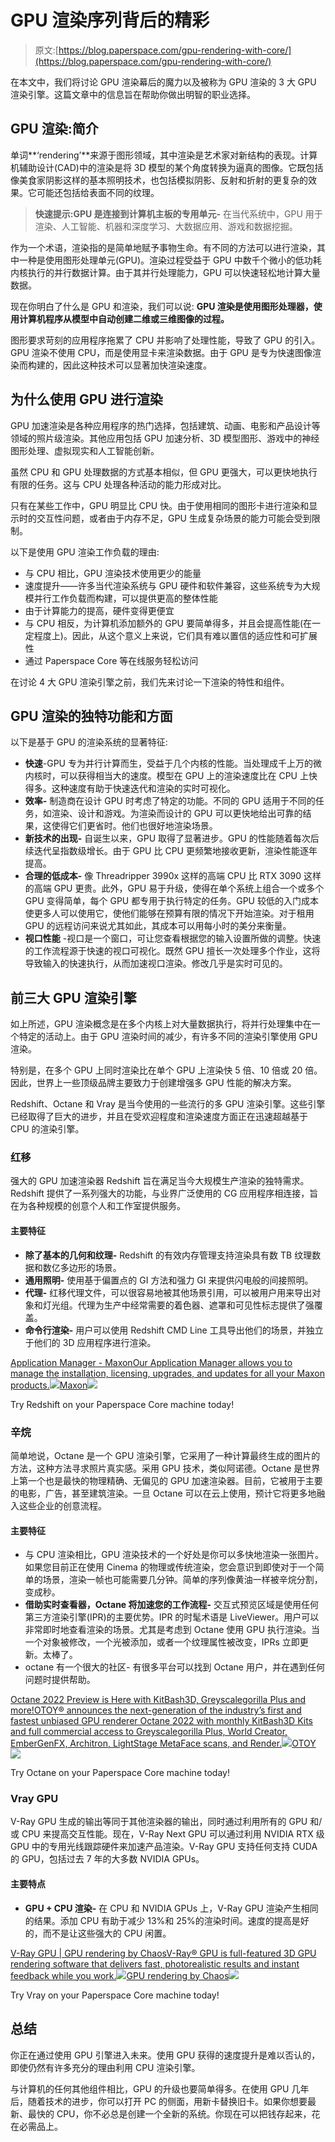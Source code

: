 # GPU 渲染序列背后的精彩

> 原文:[https://blog.paperspace.com/gpu-rendering-with-core/](https://blog.paperspace.com/gpu-rendering-with-core/)

在本文中，我们将讨论 GPU 渲染幕后的魔力以及被称为 GPU 渲染的 3 大 GPU 渲染引擎。这篇文章中的信息旨在帮助你做出明智的职业选择。

## GPU 渲染:简介

单词**‘rendering’**来源于图形领域，其中渲染是艺术家对新结构的表现。计算机辅助设计(CAD)中的渲染是将 3D 模型的某个角度转换为逼真的图像。它既包括像美食家阴影这样的基本照明技术，也包括模拟阴影、反射和折射的更复杂的效果。它可能还包括给表面不同的纹理。

> **快速提示:GPU 是连接到计算机主板的专用单元-** 在当代系统中，GPU 用于渲染、人工智能、机器和深度学习、大数据应用、游戏和数据挖掘。

作为一个术语，渲染指的是简单地赋予事物生命。有不同的方法可以进行渲染，其中一种是使用图形处理单元(GPU)。渲染过程受益于 GPU 中数千个微小的低功耗内核执行的并行数据计算。由于其并行处理能力，GPU 可以快速轻松地计算大量数据。

现在你明白了什么是 GPU 和渲染，我们可以说: **GPU 渲染是使用图形处理器，使用计算机程序从模型中自动创建二维或三维图像的过程。**

图形要求苛刻的应用程序拖累了 CPU 并影响了处理性能，导致了 GPU 的引入。GPU 渲染不使用 CPU，而是使用显卡来渲染数据。由于 GPU 是专为快速图像渲染而构建的，因此这种技术可以显著加快渲染速度。

## 为什么使用 GPU 进行渲染

GPU 加速渲染是各种应用程序的热门选择，包括建筑、动画、电影和产品设计等领域的照片级渲染。其他应用包括 GPU 加速分析、3D 模型图形、游戏中的神经图形处理、虚拟现实和人工智能创新。

虽然 CPU 和 GPU 处理数据的方式基本相似，但 GPU 更强大，可以更快地执行有限的任务。这与 CPU 处理各种活动的能力形成对比。

只有在某些工作中，GPU 明显比 CPU 快。由于使用相同的图形卡进行渲染和显示时的交互性问题，或者由于内存不足，GPU 生成复杂场景的能力可能会受到限制。

以下是使用 GPU 渲染工作负载的理由:

*   与 CPU 相比，GPU 渲染技术使用更少的能量
*   速度提升——许多当代渲染系统与 GPU 硬件和软件兼容，这些系统专为大规模并行工作负载而构建，可以提供更高的整体性能
*   由于计算能力的提高，硬件变得更便宜
*   与 CPU 相反，为计算机添加额外的 GPU 要简单得多，并且会提高性能(在一定程度上)。因此，从这个意义上来说，它们具有难以置信的适应性和可扩展性
*   通过 Paperspace Core 等在线服务轻松访问

在讨论 4 大 GPU 渲染引擎之前，我们先来讨论一下渲染的特性和组件。

## GPU 渲染的独特功能和方面

以下是基于 GPU 的渲染系统的显著特征:

*   **快速**-GPU 专为并行计算而生，受益于几个内核的性能。当处理成千上万的微内核时，可以获得相当大的速度。模型在 GPU 上的渲染速度比在 CPU 上快得多。这种速度有助于快速迭代和渲染的实时可视化。
*   **效率-** 制造商在设计 GPU 时考虑了特定的功能。不同的 GPU 适用于不同的任务，如渲染、设计和游戏。为渲染而设计的 GPU 可以更快地给出可靠的结果，这使得它们更省时。他们也很好地渲染场景。
*   **新技术的出现-** 自诞生以来，GPU 取得了显著进步。GPU 的性能随着每次后续迭代呈指数级增长。由于 GPU 比 CPU 更频繁地接收更新，渲染性能逐年提高。
*   **合理的低成本-** 像 Threadripper 3990x 这样的高端 CPU 比 RTX 3090 这样的高端 GPU 更贵。此外，GPU 易于升级，使得在单个系统上组合一个或多个 GPU 变得简单，每个 GPU 都专用于执行特定的任务。GPU 较低的入门成本使更多人可以使用它，使他们能够在预算有限的情况下开始渲染。对于租用 GPU 的远程访问来说尤其如此，其成本可以用每小时的美分来衡量。
*   **视口性能** -视口是一个窗口，可让您查看根据您的输入设置所做的调整。快速的工作流程源于快速的视口可视化。既然 GPU 擅长一次处理多个作业，这将导致输入的快速执行，从而加速视口渲染。修改几乎是实时可见的。

## 前三大 GPU 渲染引擎

如上所述，GPU 渲染概念是在多个内核上对大量数据执行，将并行处理集中在一个特定的活动上。由于 GPU 渲染时间的减少，有许多不同的渲染引擎使用 GPU 渲染。

特别是，在多个 GPU 上同时渲染比在单个 GPU 上渲染快 5 倍、10 倍或 20 倍。因此，世界上一些顶级品牌主要致力于创建增强多 GPU 性能的解决方案。

Redshift、Octane 和 Vray 是当今使用的一些流行的多 GPU 渲染引擎。这些引擎已经取得了巨大的进步，并且在受欢迎程度和渲染速度方面正在迅速超越基于 CPU 的渲染引擎。

### 红移

强大的 GPU 加速渲染器 Redshift 旨在满足当今大规模生产渲染的独特需求。Redshift 提供了一系列强大的功能，与业界广泛使用的 CG 应用程序相连接，旨在为各种规模的创意个人和工作室提供服务。

#### 主要特征

*   **除了基本的几何和纹理-** Redshift 的有效内存管理支持渲染具有数 TB 纹理数据和数亿多边形的场景。
*   **通用照明-** 使用基于偏置点的 GI 方法和强力 GI 来提供闪电般的间接照明。
*   **代理-** 红移代理文件，可以很容易地被其他场景引用，可以被用户用来导出对象和灯光组。代理为生产中经常需要的着色器、遮罩和可见性标志提供了强覆盖。
*   **命令行渲染-** 用户可以使用 Redshift CMD Line 工具导出他们的场景，并独立于他们的 3D 应用程序进行渲染。

[Application Manager - MaxonOur Application Manager allows you to manage the installation, licensing, upgrades, and updates for all your Maxon products.![](../Images/6a17fcb8ba8b194ce5f53ce92ce4c4ba.png)Maxon![](../Images/dcfaf0f27db8bdc8cd77512931138750.png)](https://www.maxon.net/en/try)

Try Redshift on your Paperspace Core machine today!

### 辛烷

简单地说，Octane 是一个 GPU 渲染引擎，它采用了一种计算最终生成的图片的方法，这种方法寻求照片真实感。采用 GPU 技术，类似阿诺德。Octane 是世界上第一个也是最快的物理精确、无偏见的 GPU 加速渲染器。目前，它被用于主要的电影，广告，甚至建筑渲染。一旦 Octane 可以在云上使用，预计它将更多地融入这些企业的创意流程。

#### 主要特征

*   与 CPU 渲染相比，GPU 渲染技术的一个好处是你可以多快地渲染一张图片。如果您目前正在使用 Cinema 的物理或传统渲染，您会意识到即使对于一个简单的场景，渲染一帧也可能需要几分钟。简单的序列像黄油一样被辛烷分割，变成秒。
*   **借助实时查看器，Octane 将加速您的工作流程-** 交互式预览区域是使用任何第三方渲染引擎(IPR)的主要优势。IPR 的时髦术语是 LiveViewer。用户可以非常即时地查看渲染的场景。尤其是考虑到 Octane 使用 GPU 执行渲染。当一个对象被修改，一个光被添加，或者一个纹理属性被改变，IPRs 立即更新。太棒了。
*   octane 有一个很大的社区- 有很多平台可以找到 Octane 用户，并在遇到任何问题时提供帮助。

[Octane 2022 Preview is Here with KitBash3D, Greyscalegorilla Plus and more!OTOY® announces the next-generation of the industry’s first and fastest unbiased GPU renderer Octane 2022 with monthly KitBash3D Kits and full commercial access to Greyscalegorilla Plus, World Creator, EmberGenFX, Architron, LightStage MetaFace scans, and Render.![](../Images/6ee0df16e2b48741e4693fb1f504e333.png)OTOY![](../Images/84ad6a5ee0949a2bcfd5ce3c1d1d963e.png)](https://home.otoy.com/render/octane-render/demo/)

Try Octane on your Paperspace Core machine today!

### Vray GPU

V-Ray GPU 生成的输出等同于其他渲染器的输出，同时通过利用所有的 GPU 和/或 CPU 来提高交互性能。现在，V-Ray Next GPU 可以通过利用 NVIDIA RTX 级 GPU 中的专用光线跟踪硬件来加速产品渲染。V-Ray GPU 支持任何支持 CUDA 的 GPU，包括过去 7 年的大多数 NVIDIA GPUs。

#### 主要特点

*   **GPU + CPU 渲染-** 在 CPU 和 NVIDIA GPUs 上，V-Ray GPU 渲染产生相同的结果。添加 CPU 有助于减少 13%和 25%的渲染时间。速度的提高是好的，而不是让这些强大的 CPU 闲置。

[V-Ray GPU | GPU rendering by ChaosV-Ray® GPU is full-featured 3D GPU rendering software that delivers fast, photorealistic results and instant feedback while you work.![](../Images/3a3e9c13e4fd6f9d3fd70b60e860c63a.png)GPU rendering by Chaos![](../Images/a2c3cf1adfbc449441f182311abdf6d6.png)](https://www.chaos.com/vray-gpu#free-trial)

Try Vray on your Paperspace Core machine today!

## 总结

你正在通过使用 GPU 引擎进入未来。使用 GPU 获得的速度提升是难以否认的，即使仍然有许多充分的理由利用 CPU 渲染引擎。

与计算机的任何其他组件相比，GPU 的升级也要简单得多。在使用 GPU 几年后，随着技术的进步，你可以打开 PC 的侧面，用新卡替换旧卡。如果你想要最新、最快的 CPU，你不必总是创建一个全新的系统。你现在可以把钱存起来，花在必需品上。